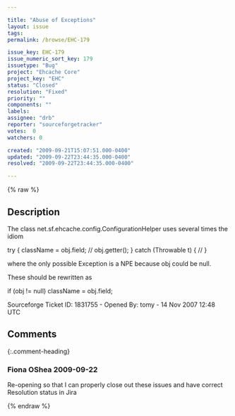 ```yaml
---

title: "Abuse of Exceptions"
layout: issue
tags: 
permalink: /browse/EHC-179

issue_key: EHC-179
issue_numeric_sort_key: 179
issuetype: "Bug"
project: "Ehcache Core"
project_key: "EHC"
status: "Closed"
resolution: "Fixed"
priority: ""
components: ""
labels: 
assignee: "drb"
reporter: "sourceforgetracker"
votes:  0
watchers: 0

created: "2009-09-21T15:07:51.000-0400"
updated: "2009-09-22T23:44:35.000-0400"
resolved: "2009-09-22T23:44:35.000-0400"

---
```




{% raw %}



## Description

<div markdown="1" class="description">

The class net.sf.ehcache.config.ConfigurationHelper uses several times the idiom

try {
  className = obj.field; // obj.getter();
} catch (Throwable t) {
  //
} 

where the only possible Exception is a NPE because obj could be null.

These should be rewritten as

if (obj != null)
  className = obj.field;


Sourceforge Ticket ID: 1831755 - Opened By: tomy - 14 Nov 2007 12:48 UTC

</div>

## Comments


{:.comment-heading}
### **Fiona OShea** <span class="date">2009-09-22</span>

<div markdown="1" class="comment">

Re-opening so that I can properly close out these issues and have correct Resolution status in Jira

</div>



{% endraw %}
